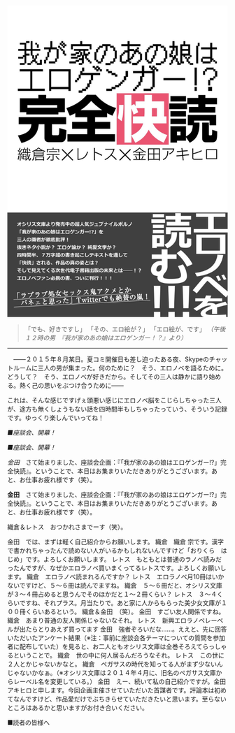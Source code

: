 ![『我が家のあの娘はエロゲンガー！？　完全快読』](表紙.jpg)


>「でも、好きですし」
>「その、エロ絵が？」
>「エロ絵が、です」
*（午後１２時の男　『我が家のあの娘はエロゲンガー！？』より）*


---

　――２０１５年８月某日。夏コミ開催日も差し迫ったある夜、Skypeのチャットルームに三人の男が集まった。何のために？　そう、エロノベを語るために。どうして？　そう、エロノベが好きだから。そしてその三人は静かに語り始める。熱く己の思いをぶつけ合うために――
  
これは、そんな感じですげぇ頭悪い感じにエロノベ脳をこじらしちゃった三人が、途方も無くしょうもない話を四時間半もしちゃったっていう、そういう記録です。ゆっくり楽しんでいってね！

  
*■座談会、開幕！*

*■座談会、開幕！*

*金田*　さて始まりました、座談会企画：『「我が家のあの娘はエロゲンガー!?」完全快読』。ということで、本日はお集まりいただきありがとうございます。あと、お仕事お疲れ様です（笑）。

**金田**　さて始まりました、座談会企画：『「我が家のあの娘はエロゲンガー!?」完全快読』。ということで、本日はお集まりいただきありがとうございます。あと、お仕事お疲れ様です（笑）。

織倉＆レトス　おつかれさまでーす（笑）。

金田　では、まずは軽く自己紹介からお願いします。
織倉　織倉 宗です。漢字で書かれちゃったんで読めない人がいるかもしれないんですけど「おりくら　はじめ」です。よろしくお願いします。
レトス　もともとは普通のラノベ読みだったんですが、なぜかエロラノベ買いまくってるレトスです。よろしくお願いします。
織倉　エロラノベ読まれるんですか？
レトス　エロラノベ月10冊はいかないですけど、５～６冊は読んでますね。
織倉　５～６冊だと、オシリス文庫が３～４冊占めると思うんでそのほかだと１～２冊くらい？
レトス　３～４くらいですね、それプラス。月当たりで。あと家に人からもらった美少女文庫が１００冊くらいあるという。
織倉＆金田　（笑）。
金田　すごい友人関係ですね。
織倉　あまり普通の友人関係じゃないなそれ。
レトス　新興エロラノベレーベルが出たらとりあえず買ってます
金田　強者ぞろいだな……。ええと、先に回答いただいたアンケート結果（※注：事前に座談会各テーマについての質問を参加者に配布していた）を見ると、お二人ともオシリス文庫は全巻そろえてらっしゃるということで。
織倉　世の中に何人居るんだろうなそれ。
レトス　この世に２人とかじゃないかなと。
織倉　ペガサスの時代を知ってる人がまず少ないんじゃないかなぁ。（※オシリス文庫は２０１４年４月に、旧名のペガサス文庫からレーベル名を変更している。）
金田　えー、続いて私の自己紹介ですが。金田アキヒロと申します。今回企画主催させていただいた首謀者です。評論本は初めてなんですけど、作品愛だけでぶちきらせていただきたいと思います。至らないところはあるかと思いますがお付き合いください。

■読者の皆様へ
